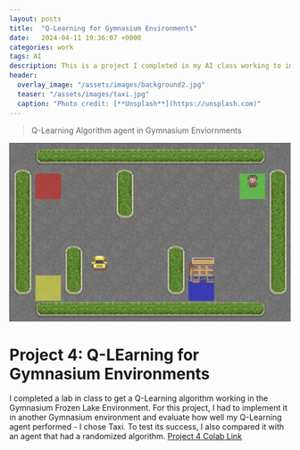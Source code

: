 ```yaml
---
layout: posts
title:  "Q-Learning for Gymnasium Environments"
date:   2024-04-11 19:36:07 +0000
categories: work
tags: AI
description: This is a project I completed in my AI class working to implement a Q-Learning Algorithm. 
header:
  overlay_image: "/assets/images/background2.jpg"
  teaser: "/assets/images/taxi.jpg"
  caption: "Photo credit: [**Unsplash**](https://unsplash.com)"
---
```

> Q-Learning Algorithm agent in Gymnasium Enviornments

![Taxi Game](/assets/images/taxigame.png)

# Project 4: Q-LEarning for Gymnasium Environments
I completed a lab in class to get a Q-Learning algorithm working in the Gymnasium Frozen Lake Environment. For this project, I had to implement it in another Gymnasium environment and evaluate how well my Q-Learning agent performed - I chose Taxi. To test its success, I also compared it with an agent that had a randomized algorithm. [Project 4 Colab Link](https://colab.research.google.com/drive/1xPIFWcNdlLDPlFGZiuRz65zhotITwcyM?usp=sharing)

